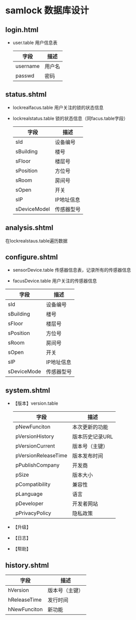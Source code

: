 # samlock 数据库设计

##  login.html

- user.table 用户信息表

  | 字段       | 描述   |
  | -------- | ---- |
  | username | 用户名  |
  | passwd   | 密码   |

## status.shtml

- lockrealfacus.table 用户关注的锁的状态信息

- lockrealstatus.table 锁的状态信息（同facus.table字段）

  | 字段           | 描述     |
  | ------------ | ------ |
  | sId          | 设备编号   |
  | sBuilding    | 楼号     |
  | sFloor       | 楼层号    |
  | sPosition    | 方位号    |
  | sRoom        | 房间号    |
  | sOpen        | 开关     |
  | sIP          | IP地址信息 |
  | sDeviceModel | 传感器型号  |

## analysis.shtml

在lockrealstaus.table遍历数据

## configure.shtml

- sensorDevice.table 传感器信息表，记录所有的传感器信息


- facusDevice.table 用户关注的传感器信息

| 字段          | 描述     |
| ----------- | ------ |
| sId         | 设备编号   |
| sBuilding   | 楼号     |
| sFloor      | 楼层号    |
| sPosition   | 方位号    |
| sRoom       | 房间号    |
| sOpen       | 开关     |
| sIP         | IP地址信息 |
| sDeviceMode | 传感器型号  |

## system.shtml

- 【版本】version.table

  | 字段                  | 描述        |
  | ------------------- | --------- |
  | pNewFunciton        | 本次更新的功能   |
  | pVersionHistory     | 版本历史记录URL |
  | pVersionCurrent     | 版本号（主键）   |
  | pVersionReleaseTime | 版本发布时间    |
  | pPublishCompany     | 开发商       |
  | pSize               | 版本大小      |
  | pCompatibility      | 兼容性       |
  | pLanguage           | 语言        |
  | pDeveloper          | 开发者网站     |
  | pPrivacyPolicy      | 隐私政策      |

- 【升级】

- 【日志】

- 【帮助】

## history.shtml

| 字段           | 描述      |
| ------------ | ------- |
| hVersion     | 版本号（主键） |
| hReleaseTime | 发行时间    |
| hNewFunciton | 新功能     |

